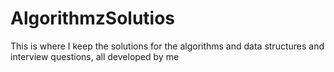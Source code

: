 # AlgorithmzSolutios
This is where I keep the solutions for the algorithms and data structures and interview questions, all developed by me
